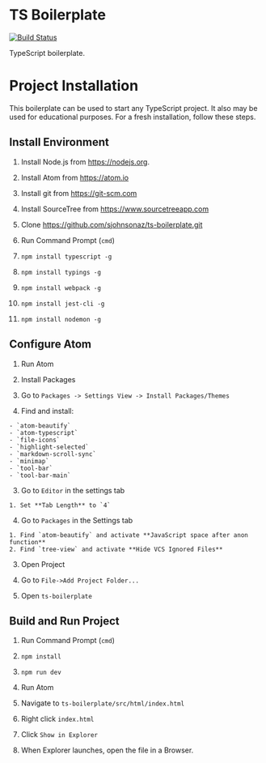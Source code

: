 # TS Boilerplate

[![Build Status](https://travis-ci.org/sjohnsonaz/ts-boilerplate.svg?branch=master)](https://travis-ci.org/sjohnsonaz/ts-boilerplate)

TypeScript boilerplate.

# Project Installation

This boilerplate can be used to start any TypeScript project. It also may be used for educational purposes. For a fresh installation, follow these steps.

## Install Environment

1. Install Node.js from <https://nodejs.org>.
2. Install Atom from <https://atom.io>
3. Install git from <https://git-scm.com>
4. Install SourceTree from <https://www.sourcetreeapp.com>
5. Clone <https://github.com/sjohnsonaz/ts-boilerplate.git>
6. Run Command Prompt (`cmd`)

  1. `npm install typescript -g`
  2. `npm install typings -g`
  3. `npm install webpack -g`
  4. `npm install jest-cli -g`
  5. `npm install nodemon -g`

## Configure Atom

1. Run Atom
2. Install Packages

  1. Go to `Packages -> Settings View -> Install Packages/Themes`
  2. Find and install:

    - `atom-beautify`
    - `atom-typescript`
    - `file-icons`
    - `highlight-selected`
    - `markdown-scroll-sync`
    - `minimap`
    - `tool-bar`
    - `tool-bar-main`

  3. Go to `Editor` in the settings tab

    1. Set **Tab Length** to `4`

  4. Go to `Packages` in the Settings tab

    1. Find `atom-beautify` and activate **JavaScript space after anon function**
    2. Find `tree-view` and activate **Hide VCS Ignored Files**

3. Open Project

  1. Go to `File->Add Project Folder...`
  2. Open `ts-boilerplate`

## Build and Run Project

1. Run Command Prompt (`cmd`)

  1. `npm install`
  2. `npm run dev`

2. Run Atom

  1. Navigate to `ts-boilerplate/src/html/index.html`
  2. Right click `index.html`
  3. Click `Show in Explorer`
  4. When Explorer launches, open the file in a Browser.

